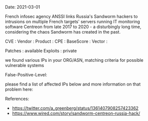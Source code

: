 Date: 2021-03-01

French infosec agency ANSSI links Russia's Sandworm hackers 
to intrusions on multiple French targets' servers running 
IT monitoring software Centreon from late 2017 to 2020 - 
a disturbingly long time, considering the chaos Sandworm has 
created in the past.


CVE       : 
Vendor    :
Product   : 
CPE       :
BaseScore : 
Vector    : 

Patches   : available
Exploits  : private


we found various IPs in your ORG/ASN,
matching criteria for possible vulnerable systems


False-Positive-Level:


please find a list of affected IPs below
and more information on that problem here:

References:

- https://twitter.com/a_greenberg/status/1361407908257423362
- https://www.wired.com/story/sandworm-centreon-russia-hack/




    
